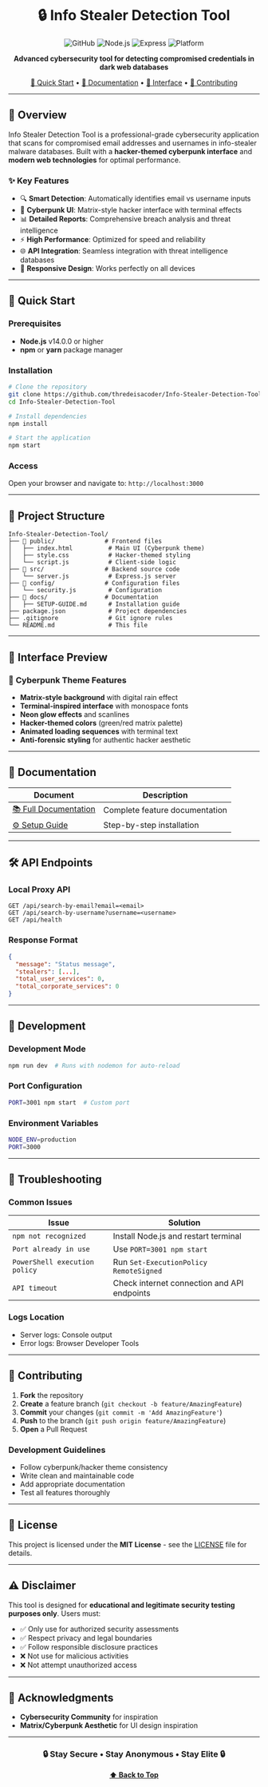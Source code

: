 <div align="center"><h1>🔒 Info Stealer Detection Tool</h1></div>

<div align="center">

![GitHub](https://img.shields.io/github/license/thredeisacoder/Info-Stealer-Detection-Tool)
![Node.js](https://img.shields.io/badge/node.js-v14+-green)
![Express](https://img.shields.io/badge/express-4.18+-blue)
![Platform](https://img.shields.io/badge/platform-windows%20%7C%20linux%20%7C%20macos-lightgrey)

**Advanced cybersecurity tool for detecting compromised credentials in dark web databases**

[🚀 Quick Start](#-quick-start) • [📖 Documentation](#-documentation) • [🎨 Interface](#-interface-preview) • [🤝 Contributing](#-contributing)

</div>

---

## 🎯 **Overview**

 Info Stealer Detection Tool is a professional-grade cybersecurity application that scans for compromised email addresses and usernames in info-stealer malware databases. Built with a **hacker-themed cyberpunk interface** and **modern web technologies** for optimal performance.

### ✨ **Key Features**

- 🔍 **Smart Detection**: Automatically identifies email vs username inputs
- 🎨 **Cyberpunk UI**: Matrix-style hacker interface with terminal effects
- 📊 **Detailed Reports**: Comprehensive breach analysis and threat intelligence
- ⚡ **High Performance**: Optimized for speed and reliability
- 🌐 **API Integration**: Seamless integration with threat intelligence databases
- 📱 **Responsive Design**: Works perfectly on all devices

---

## 🚀 **Quick Start**

### Prerequisites
- **Node.js** v14.0.0 or higher
- **npm** or **yarn** package manager

### Installation

```bash
# Clone the repository
git clone https://github.com/thredeisacoder/Info-Stealer-Detection-Tool.git
cd Info-Stealer-Detection-Tool

# Install dependencies
npm install

# Start the application
npm start
```

### Access
Open your browser and navigate to: `http://localhost:3000`

---

## 📁 **Project Structure**

```
Info-Stealer-Detection-Tool/
├── 📂 public/              # Frontend files
│   ├── index.html          # Main UI (Cyberpunk theme)
│   ├── style.css           # Hacker-themed styling
│   └── script.js           # Client-side logic
├── 📂 src/                 # Backend source code
│   └── server.js           # Express.js server
├── 📂 config/              # Configuration files
│   └── security.js         # Configuration
├── 📂 docs/                # Documentation
│   ├── SETUP-GUIDE.md      # Installation guide
├── package.json            # Project dependencies
├── .gitignore              # Git ignore rules
└── README.md               # This file
```

---

## 🎨 **Interface Preview**

### 🌌 **Cyberpunk Theme Features**
- **Matrix-style background** with digital rain effect
- **Terminal-inspired interface** with monospace fonts
- **Neon glow effects** and scanlines
- **Hacker-themed colors** (green/red matrix palette)
- **Animated loading sequences** with terminal text
- **Anti-forensic styling** for authentic hacker aesthetic

---

## 📖 **Documentation**

| Document | Description |
|----------|-------------|
| [📚 Full Documentation](README.md) | Complete feature documentation |
| [⚙️ Setup Guide](docs/SETUP-GUIDE.md) | Step-by-step installation |

---

## 🛠️ **API Endpoints**

### Local Proxy API
```
GET /api/search-by-email?email=<email>
GET /api/search-by-username?username=<username>
GET /api/health
```

### Response Format
```json
{
  "message": "Status message",
  "stealers": [...],
  "total_user_services": 0,
  "total_corporate_services": 0
}
```

---

## 🔧 **Development**

### Development Mode
```bash
npm run dev  # Runs with nodemon for auto-reload
```

### Port Configuration
```bash
PORT=3001 npm start  # Custom port
```

### Environment Variables
```bash
NODE_ENV=production
PORT=3000
```

---

## 🐛 **Troubleshooting**

### Common Issues

| Issue | Solution |
|-------|----------|
| `npm not recognized` | Install Node.js and restart terminal |
| `Port already in use` | Use `PORT=3001 npm start` |
| `PowerShell execution policy` | Run `Set-ExecutionPolicy RemoteSigned` |
| `API timeout` | Check internet connection and API endpoints |

### Logs Location
- Server logs: Console output
- Error logs: Browser Developer Tools

---

## 🤝 **Contributing**

1. **Fork** the repository
2. **Create** a feature branch (`git checkout -b feature/AmazingFeature`)
3. **Commit** your changes (`git commit -m 'Add AmazingFeature'`)
4. **Push** to the branch (`git push origin feature/AmazingFeature`)
5. **Open** a Pull Request

### Development Guidelines
- Follow cyberpunk/hacker theme consistency
- Write clean and maintainable code
- Add appropriate documentation
- Test all features thoroughly

---

## 📄 **License**

This project is licensed under the **MIT License** - see the [LICENSE](LICENSE) file for details.

---

## ⚠️ **Disclaimer**

This tool is designed for **educational and legitimate security testing purposes only**. Users must:

- ✅ Only use for authorized security assessments
- ✅ Respect privacy and legal boundaries  
- ✅ Follow responsible disclosure practices
- ❌ Not use for malicious activities
- ❌ Not attempt unauthorized access

---

## 🌟 **Acknowledgments**

- **Cybersecurity Community** for inspiration
- **Matrix/Cyberpunk Aesthetic** for UI design inspiration

---

<div align="center">

### 🔒 **Stay Secure • Stay Anonymous • Stay Elite** 🔒

**[⬆ Back to Top](#-info-stealer-detection-tool)**

</div> 
